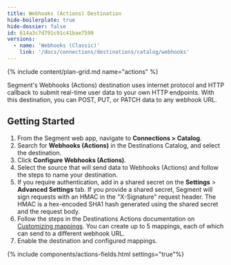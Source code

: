 ```yaml
---
title: Webhooks (Actions) Destination
hide-boilerplate: true
hide-dossier: false
id: 614a3c7d791c91c41bae7599
versions:
  - name: 'Webhooks (Classic)'
    link: '/docs/connections/destinations/catalog/webhooks'
---
```


{% include content/plan-grid.md name="actions" %}

Segment's Webhooks (Actions) destination uses internet protocol and HTTP callback to submit real-time user data to your own HTTP endpoints. With this destination, you can POST, PUT, or PATCH data to any webhook URL.

## Getting Started

1. From the Segment web app, navigate to **Connections > Catalog**.
2. Search for **Webhooks (Actions)** in the Destinations Catalog, and select the destination.
3. Click **Configure Webhooks (Actions)**.
4. Select the source that will send data to Webhooks (Actions) and follow the steps to name your destination.
5. If you require authentication, add in a shared secret on the **Settings** > **Advanced Settings** tab. If you provide a shared secret, Segment will sign requests with an HMAC in the "X-Signature" request header. The HMAC is a hex-encoded SHA1 hash generated using the shared secret and the request body.
6. Follow the steps in the Destinations Actions documentation on [Customizing mappings](/docs/connections/destinations/actions/#customize-mappings). You can create up to 5 mappings, each of which can send to a different webhook URL.
7. Enable the destination and configured mappings.

{% include components/actions-fields.html settings="true"%}
